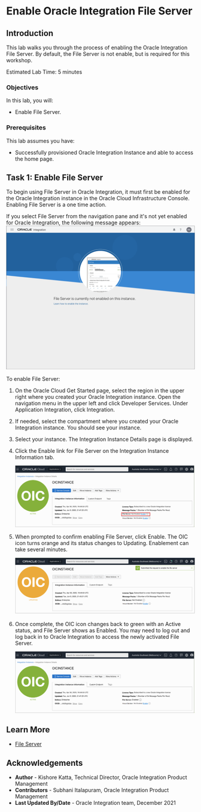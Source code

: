 # Enable Oracle Integration File Server

## Introduction

This lab walks you through the process of enabling the Oracle Integration File Server. By default, the File Server is not enable, but is required for this workshop.

Estimated Lab Time: 5 minutes

### Objectives

In this lab, you will:

* Enable File Server.

### Prerequisites

This lab assumes you have:

* Successfully provisioned Oracle Integration Instance and able to access the home page.

## Task 1: Enable File Server

To begin using File Server in Oracle Integration, it must first be enabled for the Oracle Integration instance in the Oracle Cloud Infrastructure Console. Enabling File Server is a one time action.

If you select File Server from the navigation pane and it's not yet enabled for Oracle Integration, the following message appears:
   ![](images/file_server_enablement0.png)

To enable File Server:

1. On the Oracle Cloud Get Started page, select the region in the upper right where you created your Oracle Integration instance. Open the navigation menu in the upper left and click Developer Services. Under Application Integration, click Integration.
2. If needed, select the compartment where you created your Oracle Integration instance. You should see your instance.

3. Select your instance.
   The Integration Instance Details page is displayed.
4. Click the Enable link for File Server on the Integration Instance Information tab.

   ![](images/file_server_enablement1a.png)

5. When prompted to confirm enabling File Server, click Enable. The OIC icon turns orange and its status changes to Updating. Enablement can take several minutes.

   ![](images/file_server_enablement2.png)

6. Once complete, the OIC icon changes back to green with an Active status, and File Server shows as Enabled. You may need to log out and log back in to Oracle Integration to access the newly activated File Server.

   ![](images/file_server_enablement3.png)

## Learn More

* [File Server](https://docs.oracle.com/en/cloud/paas/integration-cloud/file-server/file-server-overview.html)

## Acknowledgements

* **Author** - Kishore Katta, Technical Director, Oracle Integration Product Management
* **Contributors** - Subhani Italapuram, Oracle Integration Product Management
* **Last Updated By/Date** - Oracle Integration team, December 2021
